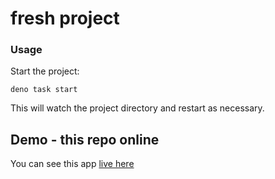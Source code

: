 # fresh project

### Usage

Start the project:

```
deno task start
```

This will watch the project directory and restart as necessary.

## Demo - this repo online

You can see this app [live here](https://netsi1964-netsi-fresh.deno.dev/)
